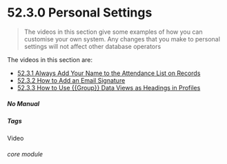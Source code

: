 # 52.3.0 Personal Settings

> The videos in this section give some examples of how you can customise your own system. Any changes that you make to personal settings will not affect other database operators



The videos in this section are:

- [52.3.1 Always Add Your Name to the Attendance List on Records](/help/index/p/52.3.1)
- [52.3.2 How to Add an Email Signature](/help/index/p/52.3.2)
- [52.3.3 How to Use {{Group}} Data Views as Headings in Profiles](/help/index/p/52.3.3)


##### No Manual

##### Tags
Video

###### core module

